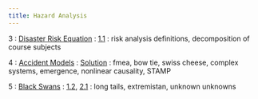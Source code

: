 ```yaml
---
title: Hazard Analysis
---
```


3
: [Disaster Risk Equation](#)
    : [1.1](#)
: risk analysis definitions, decomposition of course subjects

4
: [Accident Models](#)
  : [Solution](#)
: fmea, bow tie, swiss cheese, complex systems, emergence, nonlinear causality, STAMP

5
: [Black Swans](#)
  : [1.2](#), [2.1](#)
: long tails, extremistan, unknown unknowns